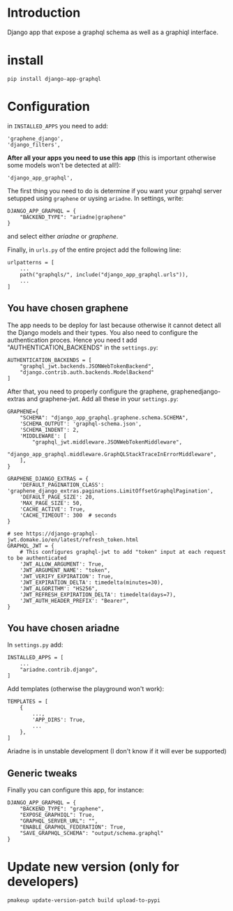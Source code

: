 # Introduction

Django app that expose a graphql schema as well as a graphiql interface.

# install

```
pip install django-app-graphql
```

# Configuration

in `INSTALLED_APPS` you need to add:

```
'graphene_django',
'django_filters',
```

**After all your apps you need to use this app** (this is important otherwise some models won't be detected at all!):

```
'django_app_graphql',
```

The first thing you need to do is determine if you want your grpahql server setupped using `graphene` or uysing `ariadne`.
In settings, write:

```
DJANGO_APP_GRAPHQL = {
    "BACKEND_TYPE": "ariadne|graphene"
}
```

and select either *ariadne* or *graphene*.

Finally, in `urls.py` of the entire project add the following line:

```
urlpatterns = [
    ...
    path("graphqls/", include("django_app_graphql.urls")),
    ...
]
```


## You have chosen graphene

The app needs to be deploy for last because otherwise it cannot detect all the Django models and their types.
You also need to configure the authentication proces. Hence you need t add "AUTHENTICATION_BACKENDS" in the `settings.py`:

```
AUTHENTICATION_BACKENDS = [
    "graphql_jwt.backends.JSONWebTokenBackend",
    "django.contrib.auth.backends.ModelBackend"
]
```

After that, you need to properly configure the graphene, graphenedjango-extras and graphene-jwt. Add all these in your `settings.py`:

```
GRAPHENE={
    "SCHEMA": "django_app_graphql.graphene.schema.SCHEMA",
    'SCHEMA_OUTPUT': 'graphql-schema.json',
    'SCHEMA_INDENT': 2,
    'MIDDLEWARE': [
        "graphql_jwt.middleware.JSONWebTokenMiddleware",
        "django_app_graphql.middleware.GraphQLStackTraceInErrorMiddleware",
    ],
}

GRAPHENE_DJANGO_EXTRAS = {
    'DEFAULT_PAGINATION_CLASS': 'graphene_django_extras.paginations.LimitOffsetGraphqlPagination',
    'DEFAULT_PAGE_SIZE': 20,
    'MAX_PAGE_SIZE': 50,
    'CACHE_ACTIVE': True,
    'CACHE_TIMEOUT': 300  # seconds
}

# see https://django-graphql-jwt.domake.io/en/latest/refresh_token.html
GRAPHQL_JWT = {
    # This configures graphql-jwt to add "token" input at each request to be authenticated
    'JWT_ALLOW_ARGUMENT': True,
    'JWT_ARGUMENT_NAME': "token",
    'JWT_VERIFY_EXPIRATION': True,
    'JWT_EXPIRATION_DELTA': timedelta(minutes=30),
    'JWT_ALGORITHM': "HS256",
    'JWT_REFRESH_EXPIRATION_DELTA': timedelta(days=7),
    'JWT_AUTH_HEADER_PREFIX': "Bearer",
}
```

## You have chosen ariadne

In `settings.py` add:

```
INSTALLED_APPS = [
    ...
    "ariadne.contrib.django",
]
```

Add templates (otherwise the playground won't work):

```
TEMPLATES = [
    {
        ...,
        'APP_DIRS': True,
        ...
    },
]
```

Ariadne is in unstable development (I don't know if it will ever be supported)

## Generic tweaks

Finally you can configure this app, for instance:

```
DJANGO_APP_GRAPHQL = {
    "BACKEND_TYPE": "graphene",
    "EXPOSE_GRAPHIQL": True,
    "GRAPHQL_SERVER_URL": "",
    "ENABLE_GRAPHQL_FEDERATION": True,
    "SAVE_GRAPHQL_SCHEMA": "output/schema.graphql"
}
```


# Update new version (only for developers)

```
pmakeup update-version-patch build upload-to-pypi
```
